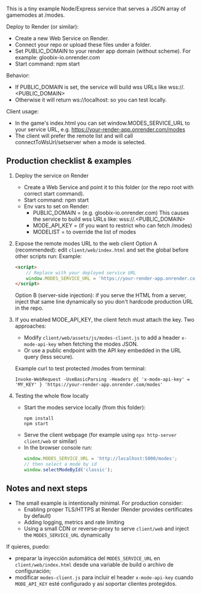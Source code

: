 This is a tiny example Node/Express service that serves a JSON array of gamemodes at /modes.

Deploy to Render (or similar):
- Create a new Web Service on Render.
- Connect your repo or upload these files under a folder.
- Set PUBLIC_DOMAIN to your render app domain (without scheme). For example: gloobix-io.onrender.com
- Start command: npm start

Behavior:
- If PUBLIC_DOMAIN is set, the service will build wss URLs like wss://<mode-id>.<PUBLIC_DOMAIN><wsPath>
- Otherwise it will return ws://localhost:<hintPort><wsPath> so you can test locally.

Client usage:
- In the game's index.html you can set window.MODES_SERVICE_URL to your service URL, e.g. https://your-render-app.onrender.com/modes
- The client will prefer the remote list and will call connectToWsUrl/setserver when a mode is selected.

Production checklist & examples
--------------------------------
1) Deploy the service on Render
	 - Create a Web Service and point it to this folder (or the repo root with correct start command).
	 - Start command: npm start
	 - Env vars to set on Render:
		 - PUBLIC_DOMAIN = <your-public-domain-without-scheme> (e.g. gloobix-io.onrender.com)
			 This causes the service to build wss URLs like: wss://<mode-id>.<PUBLIC_DOMAIN><wsPath>
		 - MODE_API_KEY = <optional-secret> (if you want to restrict who can fetch /modes)
		 - MODELIST = <optional JSON> to override the list of modes

2) Expose the remote modes URL to the web client
	 Option A (recommended): edit `client/web/index.html` and set the global before other scripts run:
	 Example:
	 ```html
	 <script>
		 // Replace with your deployed service URL
		 window.MODES_SERVICE_URL = 'https://your-render-app.onrender.com/modes';
	 </script>
	 ```

	 Option B (server-side injection): if you serve the HTML from a server, inject that same line dynamically so you don't hardcode production URL in the repo.

3) If you enabled MODE_API_KEY, the client fetch must attach the key. Two approaches:
	 - Modify `client/web/assets/js/modes-client.js` to add a header `x-mode-api-key` when fetching the modes JSON.
	 - Or use a public endpoint with the API key embedded in the URL query (less secure).

	 Example curl to test protected /modes from terminal:
	 ```pwsh
	 Invoke-WebRequest -UseBasicParsing -Headers @{ 'x-mode-api-key' = 'MY_KEY' } 'https://your-render-app.onrender.com/modes'
	 ```

4) Testing the whole flow locally
	 - Start the modes service locally (from this folder):
		 ```pwsh
		 npm install
		 npm start
		 ```
	 - Serve the client webpage (for example using `npx http-server client/web` or similar)
	 - In the browser console run:
		 ```js
		 window.MODES_SERVICE_URL = 'http://localhost:5000/modes';
		 // then select a mode by id
		 window.selectModeById('classic');
		 ```

Notes and next steps
---------------------
- The small example is intentionally minimal. For production consider:
	- Enabling proper TLS/HTTPS at Render (Render provides certificates by default)
	- Adding logging, metrics and rate limiting
	- Using a small CDN or reverse-proxy to serve `client/web` and inject the `MODES_SERVICE_URL` dynamically

If quieres, puedo:
 - preparar la inyección automática del `MODES_SERVICE_URL` en `client/web/index.html` desde una variable de build o archivo de configuración;
 - modificar `modes-client.js` para incluir el header `x-mode-api-key` cuando `MODE_API_KEY` esté configurado y así soportar clientes protegidos.
